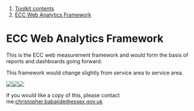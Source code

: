 1.  [Toolkit contents](contents)
2.  [ECC Web Analytics Framework](#)

# ECC Web Analytics Framework

This is the ECC web measurement framework and would form the basis of reports and dashboards going forward.

This framework would change slightly from service area to service area.

![](/umbraco/nothing.jpg)![](/umbraco/nothing.jpg)![](/public/images/kpi-framework.png?width=500&height=148.46980976013234)

If you would like a copy of this, please contact me:christopher.babajide@essex.gov.uk